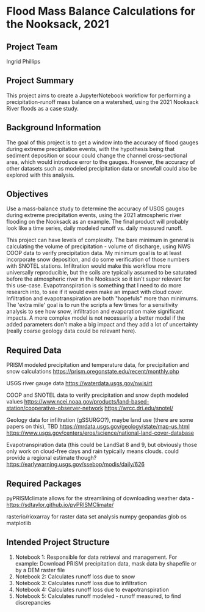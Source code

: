 # Flood Mass Balance Calculations for the Nooksack, 2021

## Project Team
Ingrid Phillips

## Project Summary
This project aims to create a JupyterNotebook workflow for performing a precipitation-runoff mass balance on a watershed, using the 2021 Nooksack River floods as a case study. 

## Background Information

The goal of this project is to get a window into the accuracy of flood gauges during extreme precipitation events, with the hypothesis being that sediment deposition or scour could change the channel cross-sectional area, which would introduce error to the gauges. However, the accuracy of other datasets such as modeled precipitation data or snowfall could also be explored with this analysis. 

## Objectives
Use a mass-balance study to determine the accuracy of USGS gauges during extreme precipitation events, using the 2021 atmospheric river flooding on the Nooksack as an example. The final product will probably look like a time series, daily modeled runoff vs. daily measured runoff.

This project can have levels of complexity. The bare minimum in general is calculating the volume of precipitation - volume of discharge, using NWS COOP data to verify precipitation data. My minimum goal is to at least incorporate snow deposition, and do some verification of those numbers with SNOTEL stations. Infiltration would make this workflow more universally reproducible, but the soils are typically assumed to be saturated before the atmospheric river in the Nooksack so it isn't super relevant for this use-case. Evapotranspiration is something that I need to do more research into, to see if it would even make an impact with cloud cover. Infiltration and evapotranspiration are both "hopefuls" more than minimums. The 'extra mile' goal is to run the scripts a few times for a sensitivity analysis to see how snow, infiltration and evaporation make significant impacts. A more complex model is not necessarily a better model if the added parameters don't make a big impact and they add a lot of uncertainty (really coarse geology data could be relevant here).


## Required Data
PRISM modeled precipitation and temperature data, for precipitation and snow calculations
https://prism.oregonstate.edu/recent/monthly.php

USGS river gauge data
https://waterdata.usgs.gov/nwis/rt

COOP and SNOTEL data to verify precipitation and snow depth modeled values
https://www.ncei.noaa.gov/products/land-based-station/cooperative-observer-network
https://wrcc.dri.edu/snotel/

Geology data for infiltration (gSSURGO?), maybe land use (there are some papers on this), TBD
https://mrdata.usgs.gov/geology/state/map-us.html
https://www.usgs.gov/centers/eros/science/national-land-cover-database

Evapotranspiration data (this could be LandSat 8 and 9, but obviously those only work on cloud-free days and rain typically means clouds. could provide a regional estimate though?
https://earlywarning.usgs.gov/ssebop/modis/daily/626

## Required Packages
pyPRISMclimate allows for the streamlining of downloading weather data - https://sdtaylor.github.io/pyPRISMClimate/

rasterio/rioxarray for raster data set analysis
numpy
geopandas
glob
os
matplotlib

## Intended Project Structure
1. Notebook 1: Responsible for data retrieval and management. For example: Download PRISM precipitation data, mask data by shapefile or by a DEM raster file
2. Notebook 2: Calculates runoff loss due to snow
3. Notebook 3: Calculates runoff loss due to infiltration
4. Notebook 4: Calculates runoff loss due to evapotranspiration
5. Notebook 5: Calculates runoff modeled - runoff measured, to find discrepancies
